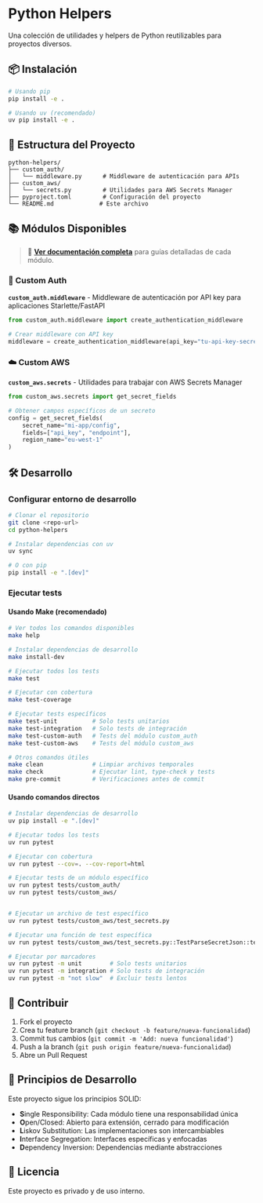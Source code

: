 # Python Helpers

Una colección de utilidades y helpers de Python reutilizables para proyectos diversos.

## 📦 Instalación

```bash
# Usando pip
pip install -e .

# Usando uv (recomendado)
uv pip install -e .
```

## 🚀 Estructura del Proyecto

```
python-helpers/
├── custom_auth/
│   └── middleware.py      # Middleware de autenticación para APIs
├── custom_aws/
│   └── secrets.py         # Utilidades para AWS Secrets Manager
├── pyproject.toml         # Configuración del proyecto
└── README.md             # Este archivo
```

## 📚 Módulos Disponibles

> 📖 **[Ver documentación completa](docs/index.md)** para guías detalladas de cada módulo.

### 🔐 Custom Auth
**`custom_auth.middleware`** - Middleware de autenticación por API key para aplicaciones Starlette/FastAPI

```python
from custom_auth.middleware import create_authentication_middleware

# Crear middleware con API key
middleware = create_authentication_middleware(api_key="tu-api-key-secreta")
```

### ☁️ Custom AWS
**`custom_aws.secrets`** - Utilidades para trabajar con AWS Secrets Manager

```python
from custom_aws.secrets import get_secret_fields

# Obtener campos específicos de un secreto
config = get_secret_fields(
    secret_name="mi-app/config",
    fields=["api_key", "endpoint"],
    region_name="eu-west-1"
)
```


## 🛠️ Desarrollo

### Configurar entorno de desarrollo

```bash
# Clonar el repositorio
git clone <repo-url>
cd python-helpers

# Instalar dependencias con uv
uv sync

# O con pip
pip install -e ".[dev]"
```

### Ejecutar tests

#### Usando Make (recomendado)

```bash
# Ver todos los comandos disponibles
make help

# Instalar dependencias de desarrollo
make install-dev

# Ejecutar todos los tests
make test

# Ejecutar con cobertura
make test-coverage

# Ejecutar tests específicos
make test-unit          # Solo tests unitarios
make test-integration   # Solo tests de integración
make test-custom-auth   # Tests del módulo custom_auth
make test-custom-aws    # Tests del módulo custom_aws

# Otros comandos útiles
make clean              # Limpiar archivos temporales
make check              # Ejecutar lint, type-check y tests
make pre-commit         # Verificaciones antes de commit
```

#### Usando comandos directos

```bash
# Instalar dependencias de desarrollo
uv pip install -e ".[dev]"

# Ejecutar todos los tests
uv run pytest

# Ejecutar con cobertura
uv run pytest --cov=. --cov-report=html

# Ejecutar tests de un módulo específico
uv run pytest tests/custom_auth/
uv run pytest tests/custom_aws/


# Ejecutar un archivo de test específico
uv run pytest tests/custom_aws/test_secrets.py

# Ejecutar una función de test específica
uv run pytest tests/custom_aws/test_secrets.py::TestParseSecretJson::test_parse_with_required_fields_success

# Ejecutar por marcadores
uv run pytest -m unit        # Solo tests unitarios
uv run pytest -m integration # Solo tests de integración
uv run pytest -m "not slow"  # Excluir tests lentos
```

## 🤝 Contribuir

1. Fork el proyecto
2. Crea tu feature branch (`git checkout -b feature/nueva-funcionalidad`)
3. Commit tus cambios (`git commit -m 'Add: nueva funcionalidad'`)
4. Push a la branch (`git push origin feature/nueva-funcionalidad`)
5. Abre un Pull Request

## 📝 Principios de Desarrollo

Este proyecto sigue los principios SOLID:
- **S**ingle Responsibility: Cada módulo tiene una responsabilidad única
- **O**pen/Closed: Abierto para extensión, cerrado para modificación
- **L**iskov Substitution: Las implementaciones son intercambiables
- **I**nterface Segregation: Interfaces específicas y enfocadas
- **D**ependency Inversion: Dependencias mediante abstracciones

## 📄 Licencia

Este proyecto es privado y de uso interno.